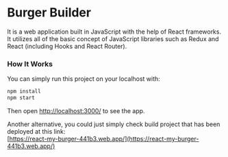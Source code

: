 # Burger Builder
<p> It is a web application built in JavaScript with the help of React frameworks. It utilizes all of the basic concept of JavaScript libraries such as Redux and React (including Hooks and React Router).</p>
  
### How It Works
<p> You can simply run this project on your localhost with: </p>

```sh
npm install
npm start
```

Then open [http://localhost:3000/](http://localhost:3000/) to see the app. <br>

Another alternative, you could just simply check build project that has been deployed at this link: <br>
[https://react-my-burger-441b3.web.app/](https://react-my-burger-441b3.web.app/)
